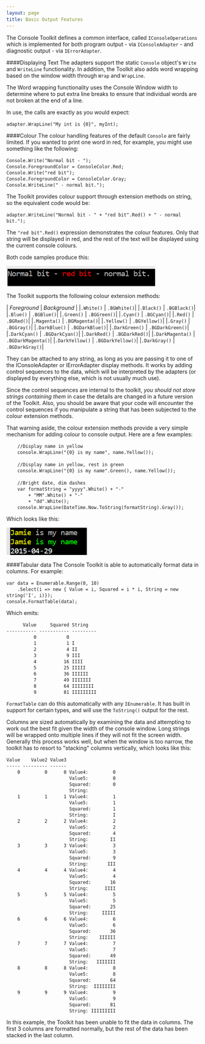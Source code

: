 ```yaml
---
layout: page
title: Basic Output Features
---
```


The Console Toolkit defines a common interface, called ```IConsoleOperations``` which is implemented for both program output - via ```IConsoleAdapter``` - and diagnostic output - via ```IErrorAdapter```.

####Displaying Text
The adapters support the static ```Console``` object's ```Write``` and ```WriteLine``` functionality. In addition, the Toolkit also adds word wrapping based on the window width through ```Wrap``` and ```WrapLine```.

The Word wrapping functionality uses the Console Window width to determine where to put extra line breaks to ensure that individual words are not broken at the end of a line.

In use, the calls are exactly as you would expect:

	adapter.WrapLine("My int is {0}", myInt);

####Colour
The colour handling features of the default ```Console``` are fairly limited. If you wanted to print one word in red, for example, you might use something like the following:

    Console.Write("Normal bit - ");
    Console.ForegroundColor = ConsoleColor.Red;
    Console.Write("red bit");
    Console.ForegroundColor = ConsoleColor.Gray;
    Console.WriteLine(" - normal bit.");

The Toolkit provides colour support through extension methods on string, so the equivalent code would be:

	adapter.WriteLine("Normal bit - " + "red bit".Red() + " - normal bit.");

The ```"red bit".Red()``` expression demonstrates the colour features. Only that string will be displayed in red, and the rest of the text will be displayed using the current console colours.

Both code samples produce this:

 <img src="assets/images/colourtext.png" />

The Toolkit supports the following colour extension methods:

| _Foreground_ | _Background_ |
|```.White()``` | ```.BGWhite()```|
|```.Black()``` | ```.BGBlack()```|
|```.Blue()``` | ```.BGBlue()```|
|```.Green()``` | ```.BGGreen()```|
|```.Cyan()``` | ```.BGCyan()```|
|```.Red()``` | ```.BGRed()```|
|```.Magenta()``` | ```.BGMagenta()```|
|```.Yellow()``` | ```.BGYellow()```|
|```.Gray()``` | ```.BGGray()```|
|```.DarkBlue()``` | ```.BGDarkBlue()```|
|```.DarkGreen()``` | ```.BGDarkGreen()```|
|```.DarkCyan()``` | ```.BGDarkCyan()```|
|```.DarkRed()``` | ```.BGDarkRed()```|
|```.DarkMagenta()``` | ```.BGDarkMagenta()```|
|```.DarkYellow()``` | ```.BGDarkYellow()```|
|```.DarkGray()``` | ```.BGDarkGray()```|

They can be attached to any string, as long as you are passing it to one of the IConsoleAdapter or IErrorAdapter display methods. It works by adding control sequences to the data, which will be interpreted by the adapters (or displayed by everything else, which is not usually much use).

Since the control sequences are internal to the toolkit, *you should not store strings containing them* in case the details are changed in a future version of the Toolkit. Also, you should be aware that your code will encounter the control sequences if you manipulate a string that has been subjected to the colour extension methods.

That warning aside, the colour extension methods provide a very simple mechanism for adding colour to console output. Here are a few examples:

        //Display name in yellow
        console.WrapLine("{0} is my name", name.Yellow());

        //Display name in yellow, rest in green
        console.WrapLine("{0} is my name".Green(), name.Yellow());

        //Bright date, dim dashes
		var formatString = "yyyy".White() + "-" 
			+ "MM".White() + "-" 
			+ "dd".White();
        console.WrapLine(DateTime.Now.ToString(formatString).Gray());

Which looks like this:

 <img src="assets/images/colourtext2.png" />

####Tabular data
The Console Toolkit is able to automatically format data in columns. For example:

    var data = Enumerable.Range(0, 10)
        .Select(i => new { Value = i, Squared = i * i, String = new string('I', i)});
    console.FormatTable(data);

Which emits:	

	      Value     Squared String
	----------- ----------- ---------
	          0           0
	          1           1 I
	          2           4 II
	          3           9 III
	          4          16 IIII
	          5          25 IIIII
	          6          36 IIIIII
	          7          49 IIIIIII
	          8          64 IIIIIIII
	          9          81 IIIIIIIII

```FormatTable``` can do this automatically with any ```IEnumerable```. It has built in support for certain types, and will use the ```ToString()``` output for the rest.

Columns are sized automatically by examining the data and attempting to work out the best fit given the width of the console window. Long strings will be wrapped onto multiple lines if they will not fit the screen width. Generally this process works well, but when the window is too narrow, the toolkit has to resort to "stacking" columns vertically, which looks like this:
	
	Value    Value2 Value3
	----- --------- ------
	    0         0      0 Value4:         0
	                       Value5:         0
	                       Squared:        0
	                       String:
	    1         1      1 Value4:         1
	                       Value5:         1
	                       Squared:        1
	                       String:         I
	    2         2      2 Value4:         2
	                       Value5:         2
	                       Squared:        4
	                       String:        II
	    3         3      3 Value4:         3
	                       Value5:         3
	                       Squared:        9
	                       String:       III
	    4         4      4 Value4:         4
	                       Value5:         4
	                       Squared:       16
	                       String:      IIII
	    5         5      5 Value4:         5
	                       Value5:         5
	                       Squared:       25
	                       String:     IIIII
	    6         6      6 Value4:         6
	                       Value5:         6
	                       Squared:       36
	                       String:    IIIIII
	    7         7      7 Value4:         7
	                       Value5:         7
	                       Squared:       49
	                       String:   IIIIIII
	    8         8      8 Value4:         8
	                       Value5:         8
	                       Squared:       64
	                       String:  IIIIIIII
	    9         9      9 Value4:         9
	                       Value5:         9
	                       Squared:       81
	                       String: IIIIIIIII

In this example, the Toolkit has been unable to fit the data in columns. The first 3 columns are formatted normally, but the rest of the data has been stacked in the last column.
